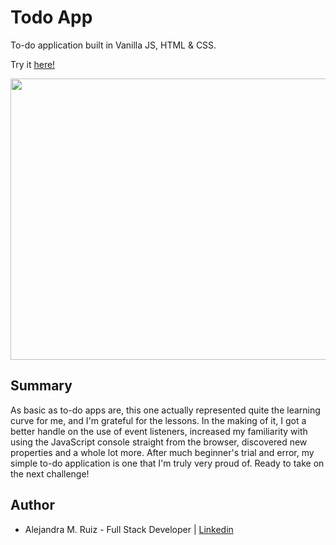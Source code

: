 # Todo App

To-do application built in Vanilla JS, HTML & CSS. 

Try it [here!](https://alejandramruiz.github.io/todo-app/)

<image src ="todo-app-img.png" width="750" height="450">

## Summary
As basic as to-do apps are, this one actually represented quite the learning curve for me, and I'm grateful for the lessons. In the making of it, I got a better handle on the use of event listeners, increased my familiarity with using the JavaScript console straight from the browser, discovered new properties and a whole lot more. After much beginner's trial and error, my simple to-do application is one that I'm truly very proud of. Ready to take on the next challenge!  

## Author 
* Alejandra M. Ruiz - Full Stack Developer | [Linkedin](https://www.linkedin.com/in/alejandra-m-ruiz/)

